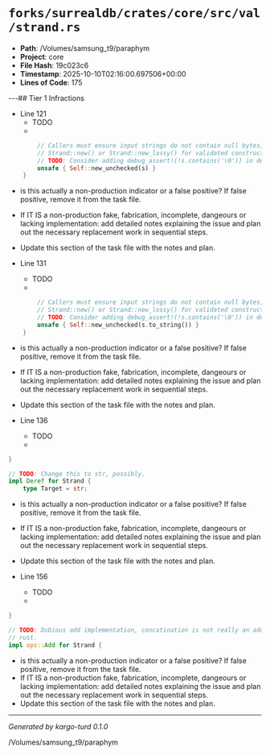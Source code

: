 # `forks/surrealdb/crates/core/src/val/strand.rs`

- **Path**: /Volumes/samsung_t9/paraphym
- **Project**: core
- **File Hash**: 19c023c6  
- **Timestamp**: 2025-10-10T02:16:00.697506+00:00  
- **Lines of Code**: 175

---## Tier 1 Infractions 


- Line 121
  - TODO
  - 

```rust
		// Callers must ensure input strings do not contain null bytes, or use
		// Strand::new() or Strand::new_lossy() for validated construction.
		// TODO: Consider adding debug_assert!(!s.contains('\0')) in debug builds.
		unsafe { Self::new_unchecked(s) }
	}
```

- is this actually a non-production indicator or a false positive? If false positive, remove it from the task file.
- If IT IS a non-production fake, fabrication, incomplete, dangeours or lacking implementation: add detailed notes explaining the issue and plan out the necessary replacement work in sequential steps. 
- Update this section of the task file with the notes and plan.


- Line 131
  - TODO
  - 

```rust
		// Callers must ensure input strings do not contain null bytes, or use
		// Strand::new() or Strand::new_lossy() for validated construction.
		// TODO: Consider adding debug_assert!(!s.contains('\0')) in debug builds.
		unsafe { Self::new_unchecked(s.to_string()) }
	}
```

- is this actually a non-production indicator or a false positive? If false positive, remove it from the task file.
- If IT IS a non-production fake, fabrication, incomplete, dangeours or lacking implementation: add detailed notes explaining the issue and plan out the necessary replacement work in sequential steps. 
- Update this section of the task file with the notes and plan.


- Line 136
  - TODO
  - 

```rust
}

// TODO: Change this to str, possibly.
impl Deref for Strand {
	type Target = str;
```

- is this actually a non-production indicator or a false positive? If false positive, remove it from the task file.
- If IT IS a non-production fake, fabrication, incomplete, dangeours or lacking implementation: add detailed notes explaining the issue and plan out the necessary replacement work in sequential steps. 
- Update this section of the task file with the notes and plan.


- Line 156
  - TODO
  - 

```rust
}

// TODO: Dubious add implementation, concatination is not really an addition in
// rust.
impl ops::Add for Strand {
```

- is this actually a non-production indicator or a false positive? If false positive, remove it from the task file.
- If IT IS a non-production fake, fabrication, incomplete, dangeours or lacking implementation: add detailed notes explaining the issue and plan out the necessary replacement work in sequential steps. 
- Update this section of the task file with the notes and plan.

---

*Generated by kargo-turd 0.1.0*

/Volumes/samsung_t9/paraphym